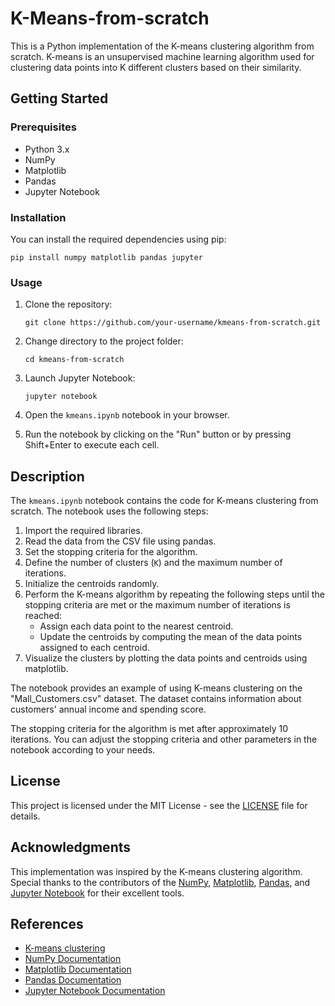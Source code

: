 # K-Means-from-scratch

This is a Python implementation of the K-means clustering algorithm from scratch. K-means is an unsupervised machine learning algorithm used for clustering data points into K different clusters based on their similarity.

## Getting Started

### Prerequisites
- Python 3.x
- NumPy
- Matplotlib
- Pandas
- Jupyter Notebook

### Installation

You can install the required dependencies using pip:

```
pip install numpy matplotlib pandas jupyter
```

### Usage

1. Clone the repository:
   ```
   git clone https://github.com/your-username/kmeans-from-scratch.git
   ```

2. Change directory to the project folder:
   ```
   cd kmeans-from-scratch
   ```

3. Launch Jupyter Notebook:
   ```
   jupyter notebook
   ```

4. Open the `kmeans.ipynb` notebook in your browser.

5. Run the notebook by clicking on the "Run" button or by pressing Shift+Enter to execute each cell.

## Description

The `kmeans.ipynb` notebook contains the code for K-means clustering from scratch. The notebook uses the following steps:

1. Import the required libraries.
2. Read the data from the CSV file using pandas.
3. Set the stopping criteria for the algorithm.
4. Define the number of clusters (`K`) and the maximum number of iterations.
5. Initialize the centroids randomly.
6. Perform the K-means algorithm by repeating the following steps until the stopping criteria are met or the maximum number of iterations is reached:
   - Assign each data point to the nearest centroid.
   - Update the centroids by computing the mean of the data points assigned to each centroid.
7. Visualize the clusters by plotting the data points and centroids using matplotlib.

The notebook provides an example of using K-means clustering on the "Mall_Customers.csv" dataset. The dataset contains information about customers' annual income and spending score.

The stopping criteria for the algorithm is met after approximately 10 iterations. You can adjust the stopping criteria and other parameters in the notebook according to your needs.

## License

This project is licensed under the MIT License - see the [LICENSE](LICENSE) file for details.

## Acknowledgments

This implementation was inspired by the K-means clustering algorithm. Special thanks to the contributors of the [NumPy](https://numpy.org/), [Matplotlib](https://matplotlib.org/), [Pandas](https://pandas.pydata.org/), and [Jupyter Notebook](https://jupyter.org/) for their excellent tools.

## References

- [K-means clustering](https://en.wikipedia.org/wiki/K-means_clustering)
- [NumPy Documentation](https://numpy.org/doc/)
- [Matplotlib Documentation](https://matplotlib.org/stable/contents.html)
- [Pandas Documentation](https://pandas.pydata.org/docs/)
- [Jupyter Notebook Documentation](https://jupyter.org/documentation)
